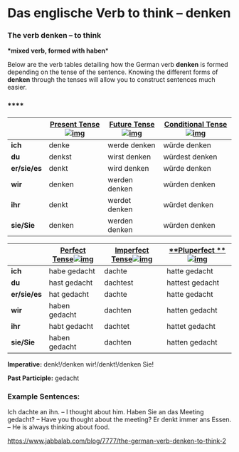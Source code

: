 # Das englische Verb to think – denken

### The verb denken – to think

**\*mixed verb, formed with haben***

Below are the verb tables detailing how the German verb **denken** is formed depending on the tense of the sentence. Knowing the different forms of **denken** through the tenses will allow you to construct sentences much easier.

### ****

|               | [**Present Tense**![img](https://www.jabbalab.com/images/qm.jpg)](http://www.jabbalab.com/blog/880/how-german-verbs-work-in-the-present-tense-part-1) | [**Future Tense**![img](https://www.jabbalab.com/images/qm.jpg)](http://www.jabbalab.com/blog/1126/german-future-tense-and-how-to-use-it) | [**Conditional Tense**![img](https://www.jabbalab.com/images/qm.jpg)](http://www.jabbalab.com/blog/1160/german-conditional-tense-what-it-is-and-how-to-use-it) |
| ------------- | ---------------------------------------- | ---------------------------------------- | ---------------------------------------- |
| **ich**       | denke                                    | werde denken                             | würde denken                             |
| **du**        | denkst                                   | wirst denken                             | würdest denken                           |
| **er/sie/es** | denkt                                    | wird denken                              | würde denken                             |
| **wir**       | denken                                   | werden denken                            | würden denken                            |
| **ihr**       | denkt                                    | werdet denken                            | würdet denken                            |
| **sie/Sie**   | denken                                   | werden denken                            | würden denken                            |

 

|               | [Perfect Tense![img](https://www.jabbalab.com/images/qm.jpg)](http://www.jabbalab.com/blog/1011/past-tense-german-how-to-talk-about-the-past-in-german) | [**Imperfect Tense**![img](https://www.jabbalab.com/images/qm.jpg)](http://www.jabbalab.com/blog/1028/past-tense-german-the-imperfect-tense) | [**Pluperfect **![img](https://www.jabbalab.com/images/qm.jpg)](http://www.jabbalab.com/blog/1207/german-past-tense-%E2%80%93-the-pluperfect-tense) |
| ------------- | ---------------------------------------- | ---------------------------------------- | ---------------------------------------- |
| **ich**       | habe gedacht                             | dachte                                   | hatte gedacht                            |
| **du**        | hast gedacht                             | dachtest                                 | hattest gedacht                          |
| **er/sie/es** | hat gedacht                              | dachte                                   | hatte gedacht                            |
| **wir**       | haben gedacht                            | dachten                                  | hatten gedacht                           |
| **ihr**       | habt gedacht                             | dachtet                                  | hattet gedacht                           |
| **sie/Sie**   | haben gedacht                            | dachten                                  | hatten gedacht                           |

**Imperative:** denk!/denken wir!/denkt!/denken Sie!

**Past Participle:** gedacht

### Example Sentences:

Ich dachte an ihn. – I thought about him.
Haben Sie an das Meeting gedacht? – Have you thought about the meeting?
Er denkt immer ans Essen. – He is always thinking about food.



https://www.jabbalab.com/blog/7777/the-german-verb-denken-to-think-2